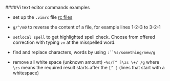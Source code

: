 ####Vi text editor commands examples

- set up the `.vimrc` file [rc files](https://github.com/bkocis/linux_rc-s/blob/master/vimrc/)

- `g/^/m0` to reverse the content of a file, for example lines 1-2-3 to 3-2-1

- `setlocal spell` to get highlighted spell check. Choose from offered correction with typing `z=` at the misspelled word. 

- find and replace characters, words by using `:``%s/something/new/g`

- remove all white space (unknown amount) 
	-`%s/[^ ]\zs \+/ /g` 	where `\zs` means the required result starts after the `[^ ]` (lines that start with a whitespace) 

